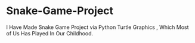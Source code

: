 # Snake-Game-Project
I Have Made Snake Game Project via Python Turtle Graphics , Which Most of Us Has Played In Our Childhood.
